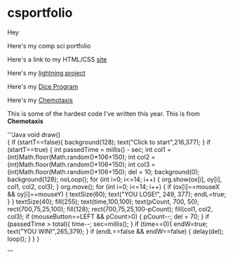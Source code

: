 # csportfolio

Hey

Here's my comp sci portfolio


Here's a link to my HTML/CSS [site](https://gertonsonc.github.io/testWeb/dogPage/index)

Here's my [lightning project](https://gertonsonc.github.io/lightning2/)

Here's my [Dice Program](https://gertonsonc.github.io/dice/)

Here's my [Chemotaxis](https://gertonsonc.github.io/chemotaxis4/)

This is some of the hardest code I've written this year. This is from **Chemotaxis**

'''Java
  void draw()   
{ 
  if (startT==false){
    background(128);
    text("Click to start",216,377);
  }
  if (startT==true)
  {
    int passedTime = millis() - sec;
    int col1 = (int)Math.floor(Math.random()*106+150);
    int col2 = (int)Math.floor(Math.random()*106+150);
    int col3 = (int)Math.floor(Math.random()*106+150);
    del = 10;
    background(0);
    background(128);
    noLoop();
    for (int i=0; i<=14; i++)
    {
      org.show(ox[i], oy[i], col1, col2, col3);
    }
    org.move();
    for (int i=0; i<=14; i++)
    {
      if (ox[i]==mouseX && oy[i]==mouseY) {
        textSize(60);
        text("YOU LOSE!", 249, 377);
        endL=true;
      }
    }
    textSize(40);
    fill(255);
    text(time,100,100);
    text(pCount, 700, 50);
    rect(700,75,25,100);
    fill(128);
    rect(700,75,25,100-pCount);
    fill(col1, col2, col3);
    if (mouseButton==LEFT && pCount>0) {
      pCount--;
      del = 70;
    }
    if (passedTime > total){
      time--;
      sec=millis();
    }
    if (time==0){
      endW=true;
      text("YOU WIN!",265,379);
    }
    if (endL==false && endW==false) {
      delay(del);
      loop();
    }
  }
}

'''
